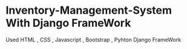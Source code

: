 # Inventory-Management-System With Django FrameWork
Used HTML , CSS , Javascript , Bootstrap , Pyhton Django FrameWork
